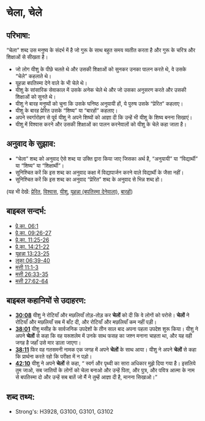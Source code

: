 # चेला, चेले #

## परिभाषा: ##

“चेला” शब्द उस मनुष्य के संदर्भ में है जो गुरू के साथ बहुत समय व्यतीत करता है और गुरू के चरित्र और शिक्षाओं से सीखता है।

* जो लोग यीशु के पीछे चलते थे और उसकी शिक्षाओं को सुनकर उनका पालन करते थे, वे उसके “चेले” कहलाते थे।
* यूहन्ना बपतिस्मा देने वाले के भी चेले थे।
* यीशु के सांसारिक सेवाकाल में उसके अनेक चेले थे और जो उसका अनुसरण करते और उसकी शिक्षाओं को सुनते थे।
* यीशु ने बारह मनुष्यों को चुना कि उसके घनिष्ठ अनुयायी हों, ये पुरुष उसके “प्रेरित” कहलाए।
* यीशु के बारह प्रेरित उसके “शिष्य” या “बारहों” कहलाए।
* अपने स्वर्गारोहण से पूर्व यीशु ने अपने शिष्यों को आज्ञा दी कि उन्हें भी यीशु के शिष्य बनना सिखाएं।
* यीशु में विश्वास करने और उसकी शिक्षाओं का पालन करनेवालों को यीशु के चेले कहा जाता है।

## अनुवाद के सुझाव: ##

* “चेला” शब्द को अनुवाद ऐसे शब्द या उक्ति द्वारा किया जाए जिसका अर्थ है, “अनुयायी” या “विद्यार्थी” या “शिष्य” या “शिक्षार्थी”।
* सुनिश्चित करें कि इस शब्द का अनुवाद कक्षा में विद्यापार्जन करने वाले विद्यार्थी के जैसा नहीं।
* सुनिश्चित करें कि इस शब्द का अनुवाद “प्रेरित” शब्द के अनुवाद से भिन्न शब्द हो।

(यह भी देखें: [प्रेरित](../kt/apostle.md), [विश्वास](../kt/believer.md), [यीशु](../kt/jesus.md), [यूहन्ना (बपतिस्मा देनेवाला)](../names/johnthebaptist.md), [बारहों](../kt/thetwelve.md))

## बाइबल सन्दर्भ: ##

* [प्रे.का. 06:1](rc://hi/tn/help/act/06/01)
* [प्रे.का. 09:26-27](rc://hi/tn/help/act/09/26)
* [प्रे.का. 11:25-26](rc://hi/tn/help/act/11/25)
* [प्रे.का. 14:21-22](rc://hi/tn/help/act/14/21)
* [यूहन्ना 13:23-25](rc://hi/tn/help/jhn/13/23)
* [लूका 06:39-40](rc://hi/tn/help/luk/06/39)
* [मत्ती 11:1-3](rc://hi/tn/help/mat/11/01)
* [मत्ती 26:33-35](rc://hi/tn/help/mat/26/33)
* [मत्ती 27:62-64](rc://hi/tn/help/mat/27/62)

## बाइबल कहानियों से उदाहरण: ##

* __[30:08](rc://hi/tn/help/obs/30/08)__ यीशु ने रोटियाँ और मछलियाँ तोड़-तोड़ कर __चेलों__ को दी कि वे लोगों को परोसे। __चेलों__ ने रोटियाँ और मछलियाँ सब में बाँट दी, और रोटियाँ और मछलियाँ कम नहीं पड़ी।
* __[38:01](rc://hi/tn/help/obs/38/01)__ यीशु मसीह के सार्वजनिक उपदेशों के तीन साल बाद अपना पहला उपदेश शुरू किया। यीशु ने अपने __चेलों__ से कहा कि वह यरूशलेम में उनके साथ फसह का जश्न मनाना चाहता था, और यह वही जगह है जहाँ उसे मार डाला जाएगा।
* __[38:11](rc://hi/tn/help/obs/38/11)__ फिर वह गतसमनी नामक एक जगह में अपने __चेलों__ के साथ आया। यीशु ने अपने __चेलों__ से कहा कि प्रार्थना करते रहो कि परीक्षा में न पड़ो।
* __[42:10](rc://hi/tn/help/obs/42/10)__ यीशु ने अपने __चेलों__ से कहा, “ स्वर्ग और पृथ्वी का सारा अधिकार मुझे दिया गया है। इसलिये तुम जाओ, सब जातियों के लोगों को चेला बनाओ और उन्हें पिता, और पुत्र, और पवित्र आत्मा के नाम से बपतिस्मा दो और उन्हें सब बातें जो मैं ने तुम्हें आज्ञा दी है, मानना सिखाओ।”

## शब्द तथ्य: ##

* Strong's: H3928, G3100, G3101, G3102

